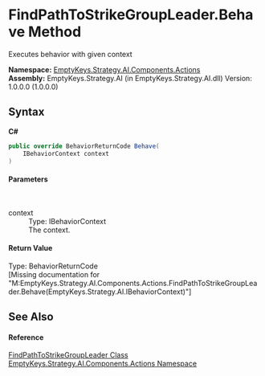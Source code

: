 # FindPathToStrikeGroupLeader.Behave Method 
 

Executes behavior with given context

**Namespace:**&nbsp;<a href="N_EmptyKeys_Strategy_AI_Components_Actions">EmptyKeys.Strategy.AI.Components.Actions</a><br />**Assembly:**&nbsp;EmptyKeys.Strategy.AI (in EmptyKeys.Strategy.AI.dll) Version: 1.0.0.0 (1.0.0.0)

## Syntax

**C#**<br />
``` C#
public override BehaviorReturnCode Behave(
	IBehaviorContext context
)
```


#### Parameters
&nbsp;<dl><dt>context</dt><dd>Type: IBehaviorContext<br />The context.</dd></dl>

#### Return Value
Type: BehaviorReturnCode<br />\[Missing <returns> documentation for "M:EmptyKeys.Strategy.AI.Components.Actions.FindPathToStrikeGroupLeader.Behave(EmptyKeys.Strategy.AI.IBehaviorContext)"\]

## See Also


#### Reference
<a href="T_EmptyKeys_Strategy_AI_Components_Actions_FindPathToStrikeGroupLeader">FindPathToStrikeGroupLeader Class</a><br /><a href="N_EmptyKeys_Strategy_AI_Components_Actions">EmptyKeys.Strategy.AI.Components.Actions Namespace</a><br />